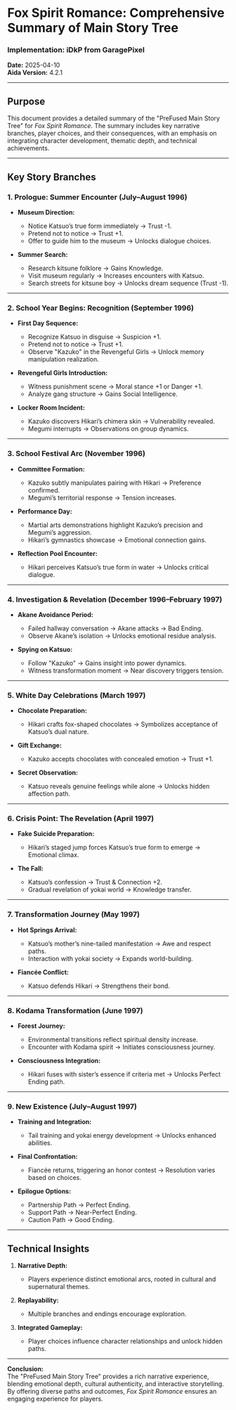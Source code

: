 # Fox Spirit Romance: Comprehensive Summary of Main Story Tree

### Implementation: iDkP from GaragePixel  
**Date:** 2025-04-10  
**Aida Version:** 4.2.1  

---

## Purpose  

This document provides a detailed summary of the "PreFused Main Story Tree" for *Fox Spirit Romance*. The summary includes key narrative branches, player choices, and their consequences, with an emphasis on integrating character development, thematic depth, and technical achievements.

---

## Key Story Branches  

### **1. Prologue: Summer Encounter (July–August 1996)**  
- **Museum Direction:**  
    - Notice Katsuo’s true form immediately → Trust -1.  
    - Pretend not to notice → Trust +1.  
    - Offer to guide him to the museum → Unlocks dialogue choices.  

- **Summer Search:**  
    - Research kitsune folklore → Gains Knowledge.  
    - Visit museum regularly → Increases encounters with Katsuo.  
    - Search streets for kitsune boy → Unlocks dream sequence (Trust -1).  

---

### **2. School Year Begins: Recognition (September 1996)**  
- **First Day Sequence:**  
    - Recognize Katsuo in disguise → Suspicion +1.  
    - Pretend not to notice → Trust +1.  
    - Observe "Kazuko" in the Revengeful Girls → Unlock memory manipulation realization.  

- **Revengeful Girls Introduction:**  
    - Witness punishment scene → Moral stance +1 or Danger +1.  
    - Analyze gang structure → Gains Social Intelligence.  

- **Locker Room Incident:**  
    - Kazuko discovers Hikari’s chimera skin → Vulnerability revealed.  
    - Megumi interrupts → Observations on group dynamics.  

---

### **3. School Festival Arc (November 1996)**  
- **Committee Formation:**  
    - Kazuko subtly manipulates pairing with Hikari → Preference confirmed.  
    - Megumi’s territorial response → Tension increases.  

- **Performance Day:**  
    - Martial arts demonstrations highlight Kazuko’s precision and Megumi’s aggression.  
    - Hikari’s gymnastics showcase → Emotional connection gains.  

- **Reflection Pool Encounter:**  
    - Hikari perceives Katsuo’s true form in water → Unlocks critical dialogue.  

---

### **4. Investigation & Revelation (December 1996–February 1997)**  
- **Akane Avoidance Period:**  
    - Failed hallway conversation → Akane attacks → Bad Ending.  
    - Observe Akane’s isolation → Unlocks emotional residue analysis.  

- **Spying on Katsuo:**  
    - Follow "Kazuko" → Gains insight into power dynamics.  
    - Witness transformation moment → Near discovery triggers tension.  

---

### **5. White Day Celebrations (March 1997)**  
- **Chocolate Preparation:**  
    - Hikari crafts fox-shaped chocolates → Symbolizes acceptance of Katsuo’s dual nature.  

- **Gift Exchange:**  
    - Kazuko accepts chocolates with concealed emotion → Trust +1.  

- **Secret Observation:**  
    - Katsuo reveals genuine feelings while alone → Unlocks hidden affection path.  

---

### **6. Crisis Point: The Revelation (April 1997)**  
- **Fake Suicide Preparation:**  
    - Hikari’s staged jump forces Katsuo’s true form to emerge → Emotional climax.  

- **The Fall:**  
    - Katsuo’s confession → Trust & Connection +2.  
    - Gradual revelation of yokai world → Knowledge transfer.  

---

### **7. Transformation Journey (May 1997)**  
- **Hot Springs Arrival:**  
    - Katsuo’s mother’s nine-tailed manifestation → Awe and respect paths.  
    - Interaction with yokai society → Expands world-building.  

- **Fiancée Conflict:**  
    - Katsuo defends Hikari → Strengthens their bond.  

---

### **8. Kodama Transformation (June 1997)**  
- **Forest Journey:**  
    - Environmental transitions reflect spiritual density increase.  
    - Encounter with Kodama spirit → Initiates consciousness journey.  

- **Consciousness Integration:**  
    - Hikari fuses with sister’s essence if criteria met → Unlocks Perfect Ending path.  

---

### **9. New Existence (July–August 1997)**  
- **Training and Integration:**  
    - Tail training and yokai energy development → Unlocks enhanced abilities.  

- **Final Confrontation:**  
    - Fiancée returns, triggering an honor contest → Resolution varies based on choices.  

- **Epilogue Options:**  
    - Partnership Path → Perfect Ending.  
    - Support Path → Near-Perfect Ending.  
    - Caution Path → Good Ending.  

---

## Technical Insights  

1. **Narrative Depth:**  
    - Players experience distinct emotional arcs, rooted in cultural and supernatural themes.  

2. **Replayability:**  
    - Multiple branches and endings encourage exploration.  

3. **Integrated Gameplay:**  
    - Player choices influence character relationships and unlock hidden paths.  

---

**Conclusion:**  
The "PreFused Main Story Tree" provides a rich narrative experience, blending emotional depth, cultural authenticity, and interactive storytelling. By offering diverse paths and outcomes, *Fox Spirit Romance* ensures an engaging experience for players.  
